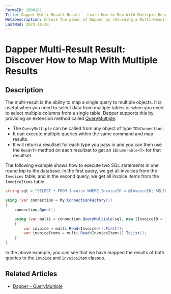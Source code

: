 ```yaml
---
PermaID: 1000181
Title: Dapper Multi-Result Result - Learn How to Map With Multiple Results
MetaDescription: Unlock the power of Dapper by returning a Multi-Result Result by combining queries to map multiple entity types or dynamic objects. Learn how to query your database by combining your queries in a single one and using the resultset to read all your results.
LastMod: 2023-10-20
---
```


# Dapper Multi-Result Result: Discover How to Map With Multiple Results

## Description

The multi-result is the ability to map a single query to multiple objects. It is useful when you need to select data from multiple tables or when you need to select multiple columns from a single table. Dapper supports this by providing an extension method called [QueryMultiple](/querymultiple).

 - The `QueryMultiple` can be called from any object of type `IDbConnection`. 
 - It can execute multiple queries within the same command and map results.
 - It will return a resultset for each type you pass in and you can then use the `Read<T>` method on each resultset to get an `IEnumerable<T>` for that resultset.

 The following example shows how to execute two SQL statements in one round trip to the database. In the first query, we get all invoices from the `Invoices` table, and in the second query, we get all invoice items from the `InvoiceItems` table. 

```csharp
string sql = "SELECT * FROM Invoice WHERE InvoiceID = @InvoiceID; SELECT * FROM InvoiceItem WHERE InvoiceID = @InvoiceID;";

using (var connection = My.ConnectionFactory())
{
    connection.Open();

    using (var multi = connection.QueryMultiple(sql, new {InvoiceID = 1}))
    {
        var invoice = multi.Read<Invoice>().First();
        var invoiceItems = multi.Read<InvoiceItem>().ToList();
    }
}
```

In the above example, you can see that we have mapped the results of both queries to the `Invoice` and `InvoiceItem` classes.

## Related Articles

- [Dapper - QueryMultiple](/querymultiple)